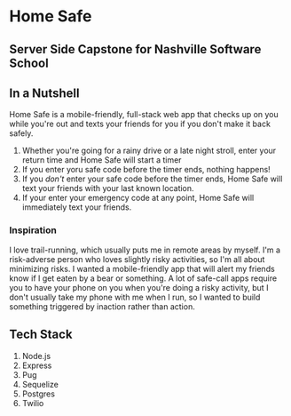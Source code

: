 # Home Safe

## Server Side Capstone for Nashville Software School

## In a Nutshell
Home Safe is a mobile-friendly, full-stack web app that checks up on you while you're out and texts your friends for you if you don't make it back safely.

1. Whether you're going for a rainy drive or a late night stroll, enter your return time and Home Safe will start a timer
1. If you enter yoru safe code before the timer ends, nothing happens!
1. If you *don't* enter your safe code before the timer ends, Home Safe will text your friends with your last known location.
1. If your enter your emergency code at any point, Home Safe will immediately text your friends.

### Inspiration
I love trail-running, which usually puts me in remote areas by myself. I'm a risk-adverse person who loves slightly risky activities, so I'm all about minimizing risks. I wanted a mobile-friendly app that will alert my friends know if I get eaten by a bear or something. A lot of safe-call apps require you to have your phone on you when you're doing a risky activity, but I don't usually take my phone with me when I run, so I wanted to build something triggered by inaction rather than action.
## Tech Stack
1. Node.js
1. Express
1. Pug
1. Sequelize
1. Postgres
1. Twilio




